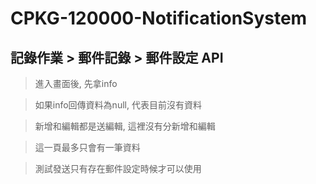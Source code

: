 # CPKG-120000-NotificationSystem

## 記錄作業 > 郵件記錄 > 郵件設定 API

> 進入畫面後, 先拿info

> 如果info回傳資料為null, 代表目前沒有資料

> 新增和編輯都是送編輯, 這裡沒有分新增和編輯

> 這一頁最多只會有一筆資料

> 測試發送只有存在郵件設定時候才可以使用 

